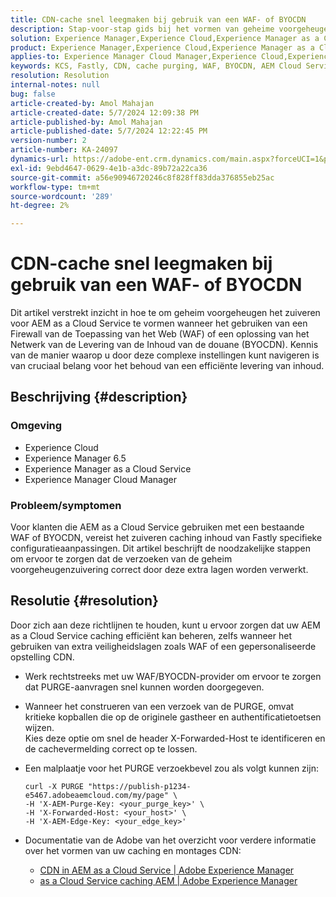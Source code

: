 ```yaml
---
title: CDN-cache snel leegmaken bij gebruik van een WAF- of BYOCDN
description: Stap-voor-stap gids bij het vormen van geheime voorgeheugen zuiverend voor AEM as a Cloud Service wanneer het gebruiken van WAF of BYOCDN.
solution: Experience Manager,Experience Cloud,Experience Manager as a Cloud Service
product: Experience Manager,Experience Cloud,Experience Manager as a Cloud Service
applies-to: Experience Manager Cloud Manager,Experience Cloud,Experience Manager as a Cloud Service,Experience Manager 6.5
keywords: KCS, Fastly, CDN, cache purging, WAF, BYOCDN, AEM Cloud Service, Imperva, reverse proxy, X-Forwarded-Host, X-AEM-Purge-Key, X-AEM-Edge-Key, curl, cache-invalidatie.
resolution: Resolution
internal-notes: null
bug: false
article-created-by: Amol Mahajan
article-created-date: 5/7/2024 12:09:38 PM
article-published-by: Amol Mahajan
article-published-date: 5/7/2024 12:22:45 PM
version-number: 2
article-number: KA-24097
dynamics-url: https://adobe-ent.crm.dynamics.com/main.aspx?forceUCI=1&pagetype=entityrecord&etn=knowledgearticle&id=fe69faa6-6a0c-ef11-9f8a-6045bd006704
exl-id: 9ebd4647-0629-4e1b-a3dc-89b72a22ca36
source-git-commit: a56e90946720246c8f828ff83dda376855eb25ac
workflow-type: tm+mt
source-wordcount: '289'
ht-degree: 2%

---
```


# CDN-cache snel leegmaken bij gebruik van een WAF- of BYOCDN


Dit artikel verstrekt inzicht in hoe te om geheim voorgeheugen het zuiveren voor AEM as a Cloud Service te vormen wanneer het gebruiken van een Firewall van de Toepassing van het Web (WAF) of een oplossing van het Netwerk van de Levering van de Inhoud van de douane (BYOCDN). Kennis van de manier waarop u door deze complexe instellingen kunt navigeren is van cruciaal belang voor het behoud van een efficiënte levering van inhoud.

## Beschrijving {#description}


### <b>Omgeving</b>

- Experience Cloud
- Experience Manager 6.5
- Experience Manager as a Cloud Service
- Experience Manager Cloud Manager




### <b>Probleem/symptomen</b>

Voor klanten die AEM as a Cloud Service gebruiken met een bestaande WAF of BYOCDN, vereist het zuiveren caching inhoud van Fastly specifieke configuratieaanpassingen. Dit artikel beschrijft de noodzakelijke stappen om ervoor te zorgen dat de verzoeken van de geheim voorgeheugenzuivering correct door deze extra lagen worden verwerkt.


## Resolutie {#resolution}


Door zich aan deze richtlijnen te houden, kunt u ervoor zorgen dat uw AEM as a Cloud Service caching efficiënt kan beheren, zelfs wanneer het gebruiken van extra veiligheidslagen zoals WAF of een gepersonaliseerde opstelling CDN.

- Werk rechtstreeks met uw WAF/BYOCDN-provider om ervoor te zorgen dat PURGE-aanvragen snel kunnen worden doorgegeven.
- Wanneer het construeren van een verzoek van de PURGE, omvat kritieke kopballen die op de originele gastheer en authentificatietoetsen wijzen. <br>    Kies deze optie om snel de header X-Forwarded-Host te identificeren en de cachevermelding correct op te lossen.
- Een malplaatje voor het PURGE verzoekbevel zou als volgt kunnen zijn:




  ```
  curl -X PURGE "https://publish-p1234-e5467.adobeaemcloud.com/my/page" \
  -H 'X-AEM-Purge-Key: <your_purge_key>' \
  -H 'X-Forwarded-Host: <your_host>' \
  -H 'X-AEM-Edge-Key: <your_edge_key>'
  ```




- Documentatie van de Adobe van het overzicht voor verdere informatie over het vormen van uw caching en montages CDN:
   - [CDN in AEM as a Cloud Service | Adobe Experience Manager](https://experienceleague.adobe.com/docs/experience-manager-cloud-service/implementing/content-delivery/cdn.html)
   - [as a Cloud Service caching AEM | Adobe Experience Manager](https://experienceleague.adobe.com/docs/experience-manager-cloud-service/implementing/content-delivery/caching.html)
